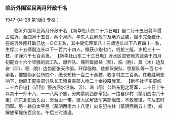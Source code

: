 ### 临沂外围军民两月歼敌千名

1947-04-28
第1版()
专栏：

　　临沂外围军民两月歼敌千名
    【新华社山东二十六日电】自二月十五日蒋军侵占临沂，至四月十五日，两个月内，华东人民解放军及地方武装，据不完全统计，在临沂外围歼敌已达一○○五名，其中毙伤蒋军八十三师连长以下八百四十一名，生俘二十五师副连长以下一百六十四人，缴获小炮七门，机枪三挺，步枪三十一枝，子弹六千七百余发。
    【新华社山东二十三日电】沂水区进安地方武装于四月初配合十六个坚强的武工队、爆炸队、痛歼盘据益（都）、临（朐）、昌（木）边及安（邱）、临（朐）边伪匪张天作部。歼俘临朐、益都保安队、惊察队等一百七十余名，摧毁伪乡公所四个，缴长短枪一百三十余枝，收复村庄三百余。在我胜利影响下，伪匪王配舟部分队长王愤良率部人枪二十余投降我军。
    【新华社华东前线二十六日电】（迟到）侵占泗水沿临、沂）、滋（阳）公路东犯之蒋军，二十日上午以其十一师十八、一一八两个旅，分向蒙阴西部窜犯。一路自伊村（蒙阴西南六十里）向东北犯云头山、天台山一带，遭人民解放军某部阻击，不敢冒进，午后五时回窜。另一路自太平邑（蒙阴西南六十八里）向东犯柏林（蒙阴西南五十里），被解放军毙伤百余名，午后三时溃退。
